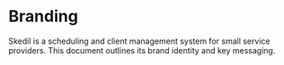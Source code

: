 # Branding

Skedil is a scheduling and client management system for small service providers. This document outlines its brand identity and key messaging.